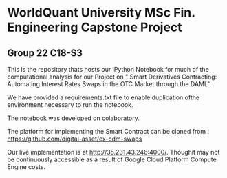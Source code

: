 # WorldQuant University MSc Fin. Engineering Capstone Project 
## Group 22 C18-S3


This is the repository thats hosts our iPython Notebook for much of the computational analysis for our Project on " Smart Derivatives Contracting: Automating Interest Rates Swaps in the OTC Market through the DAML".

We have provided a requirements.txt file to enable duplication ofthe environment necessary to run the notebook.

The notebook was developed on colaboratory.

The platform for implementing the Smart Contract can be cloned from : https://github.com/digital-asset/ex-cdm-swaps

Our live implementation is at http://35.231.43.246:4000/. Thoughit may not be continuously accessible as a result of Google Cloud Platform Compute Engine costs.

